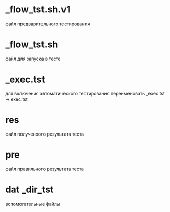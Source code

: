 # _flow_tst.sh.v1

файл предварительного тестирования

# _flow_tst.sh

файл для запуска в тесте

# _exec.tst 

для включения автоматического тестирования переименовать _exec.tst -> exec.tst

# res

файл полученоого результата теста 

# pre

файл правильного результата теста 

# dat _dir_tst

вспомогательные файлы